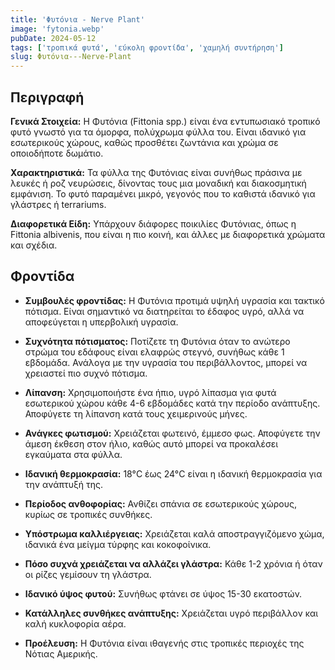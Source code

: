 ```yaml
---
title: 'Φυτόνια - Nerve Plant'
image: 'fytonia.webp'
pubDate: 2024-05-12
tags: ['τροπικά φυτά', 'εύκολη φροντίδα', 'χαμηλή συντήρηση']
slug: Φυτόνια---Nerve-Plant
---
```


**Περιγραφή**
----------------
**Γενικά Στοιχεία:**
Η Φυτόνια (Fittonia spp.) είναι ένα εντυπωσιακό τροπικό φυτό γνωστό για τα όμορφα, πολύχρωμα φύλλα του. Είναι ιδανικό για εσωτερικούς χώρους, καθώς προσθέτει ζωντάνια και χρώμα σε οποιοδήποτε δωμάτιο.

**Χαρακτηριστικά:**
Τα φύλλα της Φυτόνιας είναι συνήθως πράσινα με λευκές ή ροζ νευρώσεις, δίνοντας τους μια μοναδική και διακοσμητική εμφάνιση. Το φυτό παραμένει μικρό, γεγονός που το καθιστά ιδανικό για γλάστρες ή terrariums.

**Διαφορετικά Είδη:**
Υπάρχουν διάφορες ποικιλίες Φυτόνιας, όπως η Fittonia albivenis, που είναι η πιο κοινή, και άλλες με διαφορετικά χρώματα και σχέδια.

**Φροντίδα**
--------------
* **Συμβουλές φροντίδας:** 
  Η Φυτόνια προτιμά υψηλή υγρασία και τακτικό πότισμα. Είναι σημαντικό να διατηρείται το έδαφος υγρό, αλλά να αποφεύγεται η υπερβολική υγρασία.

* **Συχνότητα πότισματος:** 
  Ποτίζετε τη Φυτόνια όταν το ανώτερο στρώμα του εδάφους είναι ελαφρώς στεγνό, συνήθως κάθε 1 εβδομάδα. Ανάλογα με την υγρασία του περιβάλλοντος, μπορεί να χρειαστεί πιο συχνό πότισμα.

* **Λίπανση:** 
  Χρησιμοποιήστε ένα ήπιο, υγρό λίπασμα για φυτά εσωτερικού χώρου κάθε 4-6 εβδομάδες κατά την περίοδο ανάπτυξης. Αποφύγετε τη λίπανση κατά τους χειμερινούς μήνες.

* **Ανάγκες φωτισμού:** 
  Χρειάζεται φωτεινό, έμμεσο φως. Αποφύγετε την άμεση έκθεση στον ήλιο, καθώς αυτό μπορεί να προκαλέσει εγκαύματα στα φύλλα.

* **Ιδανική θερμοκρασία:** 
  18°C έως 24°C είναι η ιδανική θερμοκρασία για την ανάπτυξή της.

* **Περίοδος ανθοφορίας:**
  Ανθίζει σπάνια σε εσωτερικούς χώρους, κυρίως σε τροπικές συνθήκες.

* **Υπόστρωμα καλλιέργειας:**
  Χρειάζεται καλά αποστραγγιζόμενο χώμα, ιδανικά ένα μείγμα τύρφης και κοκοφοίνικα.

* **Πόσο συχνά χρειάζεται να αλλάζει γλάστρα:** 
  Κάθε 1-2 χρόνια ή όταν οι ρίζες γεμίσουν τη γλάστρα.

* **Ιδανικό ύψος φυτού:** 
  Συνήθως φτάνει σε ύψος 15-30 εκατοστών.

* **Κατάλληλες συνθήκες ανάπτυξης:** 
  Χρειάζεται υγρό περιβάλλον και καλή κυκλοφορία αέρα.

* **Προέλευση:**
  Η Φυτόνια είναι ιθαγενής στις τροπικές περιοχές της Νότιας Αμερικής.
